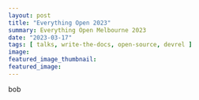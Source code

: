 ```yaml
---
layout: post
title: "Everything Open 2023"
summary: Everything Open Melbourne 2023
date: "2023-03-17"
tags: [ talks, write-the-docs, open-source, devrel ]
image: 
featured_image_thumbnail:
featured_image: 
---
```


bob
